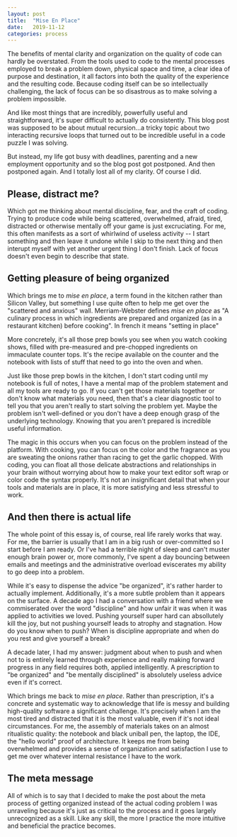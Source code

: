 ```yaml
---
layout: post
title:  "Mise En Place"
date:   2019-11-12
categories: process
---
```

The benefits of mental clarity and organization on the quality of code can hardly be overstated. From the tools used to code to the mental processes employed to break a problem down, physical space and time, a clear idea of purpose and destination, it all factors into both the quality of the experience and the resulting code. Because coding itself can be so intellectually challenging, the lack of focus can be so disastrous as to make solving a problem impossible.

And like most things that are incredibly, powerfully useful and straightforward, it's super difficult to actually do consistently. This blog post was supposed to be about mutual recursion...a tricky topic about two interacting recursive loops that turned out to be incredible useful in a code puzzle I was solving.

But instead, my life got busy with deadlines, parenting and a new employment opportunity and so the blog post got postponed. And then postponed again. And I totally lost all of my clarity. Of course I did.

## Please, distract me?

Which got me thinking about mental discipline, fear, and the craft of coding. Trying to produce code while being scattered, overwhelmed, afraid, tired, distracted or otherwise mentally off your game is just excruciating. For me, this often manifests as a sort of whirlwind of useless activity -- I start something and then leave it undone while I skip to the next thing and then interupt myself with yet another urgent thing I don't finish. Lack of focus doesn't even begin to describe that state.

## Getting pleasure of being organized

Which brings me to _mise en place_, a term found in the kitchen rather than Silicon Valley, but something I use quite often to help me get over the "scattered and anxious" wall. Merriam-Webster defines _mise en place_ as "A culinary process in which ingredients are prepared and organized (as in a restaurant kitchen) before cooking". In french it means "setting in place" 

More concretely, it's all those prep bowls you see when you watch cooking shows, filled with pre-measured and pre-chopped ingredients on immaculate counter tops. It's the recipe available on the counter and the notebook with lists of stuff that need to go into the oven and when.

Just like those prep bowls in the kitchen, I don't start coding until my notebook is full of notes, I have a mental map of the problem statement and all my tools are ready to go. If you can't get those materials together or don't know what materials you need, then that's a clear diagnostic tool to tell you that you aren't really to start solving the problem yet. Maybe the problem isn't well-defined or you don't have a deep enough grasp of the underlying technology. Knowing that you aren't prepared is incredible useful information.

The magic in this occurs when you can focus on the problem instead of the platform. With cooking, you can focus on the color and the fragrance as you are sweating the onions rather than racing to get the garlic chopped. With coding, you can float all those delicate abstractions and relationships in your brain without worrying about how to make your text editor soft wrap or color code the syntax properly. It's not an insignificant detail that when your tools and materials are in place, it is more satisfying and less stressful to work.

## And then there is actual life

The whole point of this essay is, of course, real life rarely works that way. For me, the barrier is usually that I am in a big rush or over-committed so I start before I am ready. Or I've had a terrible night of sleep and can't muster enough brain power or, more commonly, I've spent a day bouncing between emails and meetings and the administrative overload eviscerates my ability to go deep into a problem.

While it's easy to dispense the advice "be organized", it's rather harder to actually implement. Additionally, it's a more subtle problem than it appears on the surface. A decade ago I had a conversation with a friend where we commiserated over the word "discipline" and how unfair it was when it was applied to activities we loved. Pushing yourself super hard can absollutely kill the joy, but not pushing yourself leads to atrophy and stagnation. How do you know when to push? When is discipline appropriate and when do you rest and give yourself a break?

A decade later, I had my answer: judgment about when to push and when not to is entirely learned through experience and really making forward progress in any field requires both, applied intelligently. A prescription to "be organized" and "be mentally disciplined" is absolutely useless advice even if it's correct.

Which brings me back to _mise en place_. Rather than prescription, it's a concrete and systematic way to acknowledge that life is messy and building high-quality software a significant challenge. It's precisely when I am the most tired and distracted that it is the most valuable, even if it's not ideal circumstances. For me, the assembly of materials takes on an almost ritualistic quality: the notebook and black uniball pen, the laptop, the IDE, the "hello world" proof of architecture. It keeps me from being overwhelmed and provides a sense of organization and satisfaction I use to get me over whatever internal resistance I have to the work.

## The meta message

All of which is to say that I decided to make the post about the meta process of getting organized instead of the actual coding problem I was unraveling because it's just as critical to the process and it goes largely unrecognized as a skill. Like any skill, the more I practice the more intuitive and beneficial the practice becomes.

